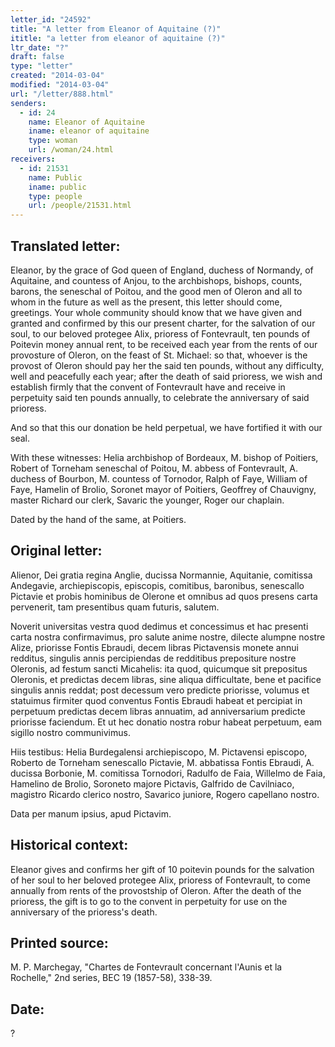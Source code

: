 ```yaml
---
letter_id: "24592"
title: "A letter from Eleanor of Aquitaine (?)"
ititle: "a letter from eleanor of aquitaine (?)"
ltr_date: "?"
draft: false
type: "letter"
created: "2014-03-04"
modified: "2014-03-04"
url: "/letter/888.html"
senders:
  - id: 24
    name: Eleanor of Aquitaine
    iname: eleanor of aquitaine
    type: woman
    url: /woman/24.html
receivers:
  - id: 21531
    name: Public
    iname: public
    type: people
    url: /people/21531.html
---
```

<h2> Translated letter:</h2>Eleanor, by the grace of God queen of England, duchess of Normandy, of Aquitaine, and countess of Anjou, to the archbishops, bishops, counts, barons, the seneschal of Poitou, and the good men of Oleron and all to whom in the future as well as the present, this letter should come, greetings.  Your whole community should know that we have given and granted and confirmed by this our present charter, for the salvation of our soul, to our beloved protegee Alix, prioress of Fontevrault, ten pounds of Poitevin money annual rent, to be received each year from the rents of our provosture of Oleron, on the feast of St. Michael:  so that, whoever is the provost of Oleron should pay her the said ten pounds, without any difficulty, well and peacefully each year; after the death of said prioress, we wish and establish firmly that the convent of Fontevrault have and receive in perpetuity said ten pounds annually, to celebrate the anniversary of said prioress.  

And so that this our donation be held perpetual, we have fortified it with our seal.

With these witnesses:  Helia archbishop of Bordeaux, M. bishop of Poitiers, Robert of Torneham seneschal of Poitou, M. abbess of Fontevrault, A. duchess of Bourbon, M. countess of Tornodor, Ralph of Faye, William of Faye, Hamelin of Brolio, Soronet mayor of Poitiers, Geoffrey of Chauvigny, master Richard our clerk, Savaric the younger, Roger our chaplain.

Dated by the hand of the same, at Poitiers.


<h2 class="mt-4"> Original letter:</h2>Alienor, Dei gratia regina Anglie, ducissa Normannie, Aquitanie, comitissa Andegavie, archiepiscopis, episcopis, comitibus, baronibus, senescallo Pictavie et probis hominibus de Olerone et omnibus ad quos presens carta pervenerit, tam presentibus quam futuris, salutem.

Noverit universitas vestra quod dedimus et concessimus et hac presenti carta nostra confirmavimus, pro salute anime nostre, dilecte alumpne nostre Alize, priorisse Fontis Ebraudi, decem libras Pictavensis monete annui redditus, singulis annis percipiendas de redditibus prepositure nostre Oleronis, ad festum sancti Micahelis:  ita quod, quicumque sit prepositus Oleronis, et predictas decem libras, sine aliqua difficultate, bene et pacifice singulis annis reddat; post decessum vero predicte priorisse, volumus et statuimus firmiter quod conventus Fontis Ebraudi habeat et percipiat in perpetuum predictas decem libras annuatim, ad anniversarium predicte priorisse faciendum.  Et ut hec donatio nostra robur habeat perpetuum, eam sigillo nostro communivimus.

Hiis testibus:  Helia Burdegalensi archiepiscopo, M. Pictavensi episcopo, Roberto de Torneham senescallo Pictavie, M. abbatissa Fontis Ebraudi, A. ducissa Borbonie, M. comitissa Tornodori, Radulfo de Faia, Willelmo de Faia, Hamelino de Brolio, Soroneto majore Pictavis, Galfrido de Cavilniaco, magistro Ricardo clerico nostro, Savarico juniore, Rogero capellano nostro.

Data per manum ipsius, apud Pictavim.


<h2 class="mt-4"> Historical context:</h2>Eleanor gives and confirms her gift of 10 poitevin pounds for the salvation of her soul to her beloved protegee Alix, prioress of Fontevrault, to come annually from rents of the provostship of Oleron.  After the death of the prioress, the gift is to go to the convent in perpetuity for use on the anniversary of the prioress's death.
<h2 class="mt-4"> Printed source:</h2>M. P. Marchegay, "Chartes de Fontevrault concernant l'Aunis et la Rochelle," 2nd series, BEC 19 (1857-58), 338-39.
<h2 class="mt-4"> Date:</h2>?